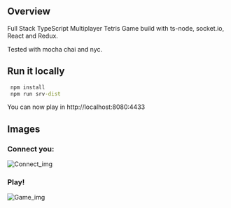 ## Overview

Full Stack TypeScript Multiplayer Tetris Game build with ts-node, socket.io, React and Redux.

Tested with mocha chai and nyc.

## Run it locally

````cmd
 npm install
 npm run srv-dist
````

You can now play in http://localhost:8080:4433

## Images

### Connect you:

![Connect_img](https://github.com/cepalle/red-tetris/blob/master/assets/connect_img.png)

### Play!

![Game_img](https://github.com/cepalle/red-tetris/blob/master/assets/game_img.png)
